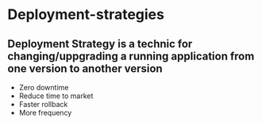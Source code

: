 # Deployment-strategies
## Deployment Strategy is a technic for changing/uppgrading a running application from one version to another version
- Zero downtime
- Reduce time to market
- Faster rollback
- More frequency

